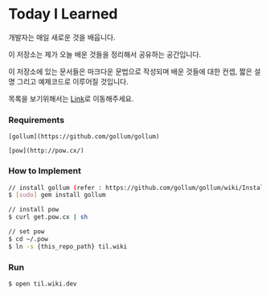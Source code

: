 # Today I Learned

  개발자는 매일 새로운 것을 배웁니다.

  이 저장소는 제가 오늘 배운 것들을 정리해서 공유하는 공간입니다.

  이 저장소에 있는 문서들은 마크다운 문법으로 작성되며 배운 것들에 대한 컨셉, 짧은 설명 그리고 예제코드로 이루어질 것입니다.

  목록을 보기위해서는 [Link](.home.md)로 이동해주세요.

### Requirements
```
[gollum](https://github.com/gollum/gollum)

[pow](http://pow.cx/)
```

### How to Implement
```bash
// install gollum (refer : https://github.com/gollum/gollum/wiki/Installation)
$ [sudo] gem install gollum

// install pow
$ curl get.pow.cx | sh

// set pow
$ cd ~/.pow
$ ln -s {this_repo_path} til.wiki
```

### Run
```
$ open til.wiki.dev
```

